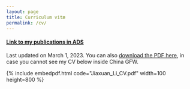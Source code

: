 ```yaml
---
layout: page
title: Curriculum vitæ
permalink: /cv/
---
```

#### [Link to my publications in ADS](https://ui.adsabs.harvard.edu/public-libraries/hymVHtQ2TveZ5t3VzwQYzg)

Last updated on March 1, 2023. You can also [download the PDF here](https://astrojacobli.github.io/Jiaxuan_Li_CV.pdf), in case you cannot see my CV below inside China GFW.

{% include embedpdf.html code="Jiaxuan_Li_CV.pdf" width=100 height=800 %}
